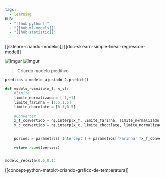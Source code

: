 ```yaml
---
tags:
  - learning
HUB:
  - "[[hub-python]]"
  - "[[hub-ml-models]]"
  - "[[hub-statistic]]"
---
```

[[sklearn-criando-modelos]]
[[doc-sklearn-simple-linear-regression-model]]


![Imgur](https://i.imgur.com/TR7glYS.png)
![Imgur](https://i.imgur.com/X7h3xna.png)



> Criando modelo preditivo 
```python
preditos = modelo_ajustado_2.predict()
```

```python
def modelo_receita(x_f, x_c):
    #limite
    limite_normalizado = [-1,+1]
    limite_farinha = [0.5,1.5]
    limite_chocolate = [0.1,0.5]
    
    #Converter 
    x_f_convertido = np.interp(x_f, limite_farinha, limite_normalizado )   
    x_c_convertido = np.interp(x_c, limite_chocolate, limite_normalizado )


    porcoes = parametros['Intercept'] + parametros['Farinha']*x_f_convertido  + parametros['Chocolate']*x_c_convertido
    
    return round(porcoes)


modelo_receita(0.6,0.1)
```


[[concept-python-matplot-criando-grafico-de-temperatura]]
